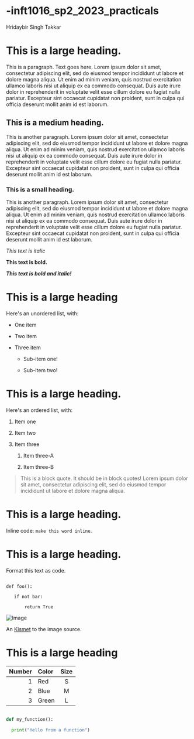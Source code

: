 # -inft1016_sp2_2023_practicals

Hridaybir Singh Takkar   

# This is a large heading.
This is a paragraph. Text goes here. Lorem ipsum dolor sit amet, consectetur adipiscing elit, sed do eiusmod tempor incididunt ut labore et dolore magna aliqua. Ut enim ad minim veniam, quis nostrud exercitation ullamco laboris nisi ut aliquip ex ea commodo consequat. Duis aute irure dolor in reprehenderit in voluptate velit esse cillum dolore eu fugiat nulla pariatur. Excepteur sint occaecat cupidatat non proident, sunt in culpa qui officia deserunt mollit anim id est laborum.

## This is a medium heading.
This is another paragraph. Lorem ipsum dolor sit amet, consectetur adipiscing elit, sed do eiusmod tempor incididunt ut labore et dolore magna aliqua. Ut enim ad minim veniam, quis nostrud exercitation ullamco laboris nisi ut aliquip ex ea commodo consequat. Duis aute irure dolor in reprehenderit in voluptate velit esse cillum dolore eu fugiat nulla pariatur. Excepteur sint occaecat cupidatat non proident, sunt in culpa qui officia deserunt mollit anim id est laborum.

### This is a small heading.
This is another paragraph. Lorem ipsum dolor sit amet, consectetur adipiscing elit, sed do eiusmod tempor incididunt ut labore et dolore magna aliqua. Ut enim ad minim veniam, quis nostrud exercitation ullamco laboris nisi ut aliquip ex ea commodo consequat. Duis aute irure dolor in reprehenderit in voluptate velit esse cillum dolore eu fugiat nulla pariatur. Excepteur sint occaecat cupidatat non proident, sunt in culpa qui officia deserunt mollit anim id est laborum.

*This text is italic*

 

**This text is bold.**

 

***This text is bold and italic!***

 

# This is a large heading

 

Here's an unordered list, with:

  - One item

  - Two item

  - Three item

    - Sub-item one!

    - Sub-item two!

 

# This is a large heading.

 

Here's an ordered list, with:

1. Item one

2. Item two

3. Item three

   1. Item three-A

   2. Item three-B

 

> This is a block quote. It should be in block quotes! Lorem ipsum dolor sit amet, consectetur adipiscing elit, sed do eiusmod tempor incididunt ut labore et dolore magna aliqua.

 

# This is a large heading.

 

Inline code: `make this word inline`.

 

# This is a large heading.

 

Format this text as code.

 

```

def foo():

   if not bar:

       return True

```

 

![Image](https://upload.wikimedia.org/wikipedia/commons/0/03/Kismet-IMG_6007-black.jpg)

 

An [Kismet](https://commons.wikimedia.org/wiki/File:Kismet-IMG_6007-black.jpg) to the image source.





# This is a large heading

 

| Number |    Color   |  Size  |
| ------:|:---------- |:------:|
|   1    |   Red      |   S    |
|   2    |   Blue     |   M    |
|   3    |   Green    |   L    |

```python

def my_function():

  print("Hello from a function")

  ```